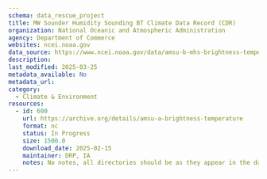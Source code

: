 ```yaml
---
schema: data_rescue_project 
title: MW Sounder Humidity Sounding BT Climate Data Record (CDR)
organization: National Oceanic and Atmospheric Administration
agency: Department of Commerce
websites: ncei.noaa.gov
data_source: https://www.ncei.noaa.gov/data/amsu-b-mhs-brightness-temperature/
description: 
last_modified: 2025-03-25
metadata_available: No
metadata_url: 
category:
  - Climate & Environment 
resources:
  - id: 600
    url: https://archive.org/details/amsu-a-brightness-temperature
    format: nc
    status: In Progress
    size: 1500.0
    download_date: 2025-02-15
    maintainer: DRP, IA
    notes: No notes, all directories should be as they appear in the dataset URL.
---
```

